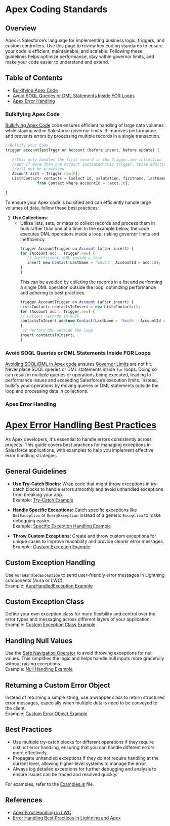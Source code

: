 
# Apex Coding Standards

## Overview
Apex is Salesforce’s language for implementing business logic, triggers, and custom controllers. Use this page to review key coding standards to ensure your code is efficient, maintainable, and scalable. Following these guidelines helps optimize performance, stay within governor limits, and make your code easier to understand and extend.

## Table of Contents
- [Bulkifying Apex Code](#bulkifying-apex-code)
- [Avoid SOQL Queries or DML Statements Inside FOR Loops](#avoid-soql-queries-or-dml-statements-inside-for-loops)
- [Apex Error Handling](#apex-error-handling)
  


### Bulkifying Apex Code

[Bulkifying Apex Code](../Apex_Standards/Examples.js) code ensures efficient handling of large data volumes while staying within Salesforce governor limits. It improves performance and prevents errors by processing multiple records in a single transaction.

```javascript
//Bulkify your Code
trigger accountTestTrggr on Account (before insert, before update) {
 
   //This only handles the first record in the Trigger.new collection
   //But if more than one Account initiated this trigger, those additional records
   //will not be processed
   Account acct = Trigger.new[0];
   List<Contact> contacts = [select id, salutation, firstname, lastname, email
              from Contact where accountId = :acct.Id];
    
}

```

To ensure your Apex code is bulkified and can efficiently handle large volumes of data, follow these best practices:

1. **Use Collections**:
   - Utilize lists, sets, or maps to collect records and process them in bulk rather than one at a time.
     In the example below, the code executes DML operations inside a loop, risking governor limits and inefficiency.
     ```javascript
     trigger AccountTrigger on Account (after insert) {
     for (Account acc : Trigger.new) {
        // Inefficient: DML inside a loop
        insert new Contact(LastName = 'Smith', AccountId = acc.Id);
     }
     }
     ```
     This can be avoided by colleting the records in a list and performing a single DML operation outside the loop, optimizing performance and adhering to best practices.
     ```javascript
     trigger AccountTrigger on Account (after insert) {
     List<Contact> contactsToInsert = new List<Contact>();
     for (Account acc : Trigger.new) {
     // Collect records in bulk
     contactsToInsert.add(new Contact(LastName = 'Smith', AccountId = acc.Id));
     }
      // Perform DML outside the loop
     insert contactsToInsert;
     }
     ```

### Avoid SOQL Queries or DML Statements Inside FOR Loops

[Avoiding SOQL/DML in Apex code](../Apex_Standards/Examples.js#L13) ensures [Governor Limits](https://developer.salesforce.com/docs/atlas.en-us.salesforce_app_limits_cheatsheet.meta/salesforce_app_limits_cheatsheet/salesforce_app_limits_platform_apexgov.htm) are not hit.
Never place SOQL queries or DML statements inside `for` loops. Doing so can result in multiple queries or operations being executed, leading to performance issues and exceeding Salesforce’s execution limits. Instead, bulkify your operations by moving queries or DML statements outside the loop and processing data in collections.


### Apex Error Handling

# [Apex Error Handling Best Practices](#apex-error-handling-best-practices)

As Apex developers, it's essential to handle errors consistently across projects. This guide covers best practices for managing exceptions in Salesforce applications, with examples to help you implement effective error handling strategies.

## General Guidelines

- **Use Try-Catch Blocks:** Wrap code that might throw exceptions in try-catch blocks to handle errors smoothly and avoid unhandled exceptions from breaking your app.  
  Example: [Try-Catch Example](../Apex_Standards/Examples.js#L42)

- **Handle Specific Exceptions:** Catch specific exceptions like `DmlException` or `QueryException` instead of a generic `Exception` to make debugging easier.  
  Example: [Specific Exception Handling Example](../Apex_Standards/Examples.js#L54)

- **Throw Custom Exceptions:** Create and throw custom exceptions for unique cases to improve readability and provide clearer error messages.  
  Example: [Custom Exception Example](../Apex_Standards/Examples.js#L68)

## Custom Exception Handling

Use `AuraHandledException` to send user-friendly error messages in Lightning components (Aura or LWC).  
Example: [AuraHandledException Example](../Apex_Standards/Examples.js#L82)

## Custom Exception Class

Define your own exception class for more flexibility and control over the error types and messaging across different layers of your application.  
Example: [Custom Exception Class Example](../Apex_Standards/Examples.js#L95)

## Handling Null Values

Use the [Safe Navigation Operator](https://developer.salesforce.com/docs/atlas.en-us.apexcode.meta/apexcode/langCon_apex_SafeNavigationOperator.htm) to avoid throwing exceptions for null values. This simplifies the logic and helps handle null inputs more gracefully without raising exceptions.  
Example: [Null Handling Example](../Apex_Standards/Examples.js#L110)

## Returning a Custom Error Object

Instead of returning a simple string, use a wrapper class to return structured error messages, especially when multiple details need to be conveyed to the client.  
Example: [Custom Error Object Example](../Apex_Standards/Examples.js#L118)

## Best Practices

- Use multiple try-catch blocks for different operations if they require distinct error handling, ensuring that you can handle different errors more effectively.
- Propagate unhandled exceptions if they do not require handling at the current level, allowing higher-level systems to manage the error.
- Always log detailed exceptions for further debugging and analysis to ensure issues can be traced and resolved quickly.

For examples, refer to the [Examples.js](../Apex_Standards/Examples.js) file.

## References

- [Apex Error Handling in LWC](https://developer.salesforce.com/docs/platform/lwc/guide/apex-error-handling.html)
- [Error Handling Best Practices in Lightning and Apex](https://developer.salesforce.com/blogs/2017/09/error-handling-best-practices-lightning-apex)
